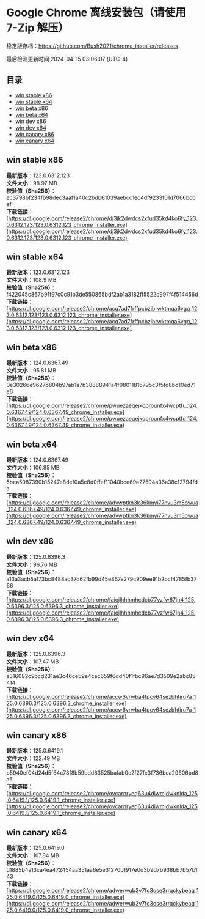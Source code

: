 # Google Chrome 离线安装包（请使用 7-Zip 解压）
稳定版存档：<https://github.com/Bush2021/chrome_installer/releases>

最后检测更新时间
2024-04-15 03:06:07 (UTC-4)


## 目录
* [win stable x86](https://github.com/Bush2021/chrome_installer?tab=readme-ov-file#win-stable-x86)
* [win stable x64](https://github.com/Bush2021/chrome_installer?tab=readme-ov-file#win-stable-x64)
* [win beta x86](https://github.com/Bush2021/chrome_installer?tab=readme-ov-file#win-beta-x86)
* [win beta x64](https://github.com/Bush2021/chrome_installer?tab=readme-ov-file#win-beta-x64)
* [win dev x86](https://github.com/Bush2021/chrome_installer?tab=readme-ov-file#win-dev-x86)
* [win dev x64](https://github.com/Bush2021/chrome_installer?tab=readme-ov-file#win-dev-x64)
* [win canary x86](https://github.com/Bush2021/chrome_installer?tab=readme-ov-file#win-canary-x86)
* [win canary x64](https://github.com/Bush2021/chrome_installer?tab=readme-ov-file#win-canary-x64)

## win stable x86
**最新版本**：123.0.6312.123  
**文件大小**：98.97 MB  
**校验值（Sha256）**：ec3798bf234fb98dec3aaf1a40c2bdb61039aebcc1ec4df9233f01d7066bcbef  
**下载链接**：[https://dl.google.com/release2/chrome/dj3jk2dwdcs2xfud35kd4ko6fy_123.0.6312.123/123.0.6312.123_chrome_installer.exe](https://dl.google.com/release2/chrome/dj3jk2dwdcs2xfud35kd4ko6fy_123.0.6312.123/123.0.6312.123_chrome_installer.exe)  

## win stable x64
**最新版本**：123.0.6312.123  
**文件大小**：108.9 MB  
**校验值（Sha256）**：f422045c867b91f97c0c91b3de550865bdf2ab1a3182ff5522c997f4f514456d  
**下载链接**：[https://dl.google.com/release2/chrome/acq7ad7frffpcbzjbrwktmqa6vgq_123.0.6312.123/123.0.6312.123_chrome_installer.exe](https://dl.google.com/release2/chrome/acq7ad7frffpcbzjbrwktmqa6vgq_123.0.6312.123/123.0.6312.123_chrome_installer.exe)  

## win beta x86
**最新版本**：124.0.6367.49  
**文件大小**：95.81 MB  
**校验值（Sha256）**：0e30266e9627b804b97ab1a7b38888941a4f08011816795c3f5fd8bd10ed71e6  
**下载链接**：[https://dl.google.com/release2/chrome/pwuezaeqejkoprounfx4wcptfu_124.0.6367.49/124.0.6367.49_chrome_installer.exe](https://dl.google.com/release2/chrome/pwuezaeqejkoprounfx4wcptfu_124.0.6367.49/124.0.6367.49_chrome_installer.exe)  

## win beta x64
**最新版本**：124.0.6367.49  
**文件大小**：106.85 MB  
**校验值（Sha256）**：5bea5087390b15247e8def0a5c8d0ffef11040bce69a27594a36a38c12794fda  
**下载链接**：[https://dl.google.com/release2/chrome/advwptkn3k36kmyi77nvu3m5owua_124.0.6367.49/124.0.6367.49_chrome_installer.exe](https://dl.google.com/release2/chrome/advwptkn3k36kmyi77nvu3m5owua_124.0.6367.49/124.0.6367.49_chrome_installer.exe)  

## win dev x86
**最新版本**：125.0.6396.3  
**文件大小**：96.76 MB  
**校验值（Sha256）**：a13a3acb5a173bc8488ac37d62fb99d45e867e279c909ee91b2bcf4785fb3766  
**下载链接**：[https://dl.google.com/release2/chrome/fajojlhhhmhcdcb77yzfw67jn4_125.0.6396.3/125.0.6396.3_chrome_installer.exe](https://dl.google.com/release2/chrome/fajojlhhhmhcdcb77yzfw67jn4_125.0.6396.3/125.0.6396.3_chrome_installer.exe)  

## win dev x64
**最新版本**：125.0.6396.3  
**文件大小**：107.47 MB  
**校验值（Sha256）**：a316082c9bcd231ae3c46ce59e4cec659f6dd40f1fbc96ae7d3509e2abc85414  
**下载链接**：[https://dl.google.com/release2/chrome/accw6vrwba4tpcv64sezbhtiru7a_125.0.6396.3/125.0.6396.3_chrome_installer.exe](https://dl.google.com/release2/chrome/accw6vrwba4tpcv64sezbhtiru7a_125.0.6396.3/125.0.6396.3_chrome_installer.exe)  

## win canary x86
**最新版本**：125.0.6419.1  
**文件大小**：122.49 MB  
**校验值（Sha256）**：b5940ef04d24d5f64c78f8b59bdd83525bafab0c2f27fc3f736bea29606bd8a6  
**下载链接**：[https://dl.google.com/release2/chrome/ovcarnryeq63u4diwmjdwknlda_125.0.6419.1/125.0.6419.1_chrome_installer.exe](https://dl.google.com/release2/chrome/ovcarnryeq63u4diwmjdwknlda_125.0.6419.1/125.0.6419.1_chrome_installer.exe)  

## win canary x64
**最新版本**：125.0.6419.0  
**文件大小**：107.84 MB  
**校验值（Sha256）**：d1885b4a13ca4ea472454aa351aa6e5e31270b1917e0d3b9d7b938bb7b57b143  
**下载链接**：[https://dl.google.com/release2/chrome/adwerwub3v7fo3ose3rrqckybeaq_125.0.6419.0/125.0.6419.0_chrome_installer.exe](https://dl.google.com/release2/chrome/adwerwub3v7fo3ose3rrqckybeaq_125.0.6419.0/125.0.6419.0_chrome_installer.exe)  

